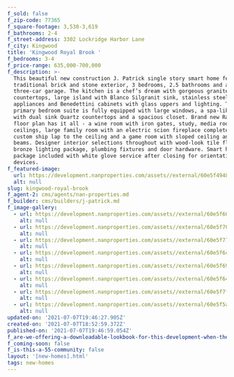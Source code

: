 ```yaml
---
f_sold: false
f_zip-code: 77365
f_square-footage: 3,530-3,619
f_bathrooms: 2-4
f_street-address: 3302 Lockridge Harbor Lane
f_city: Kingwood
title: 'Kingwood Royal Brook '
f_bedrooms: 3-4
f_price-range: 635,000-700,000
f_description: >-
  This beautiful new construction J. Patrick single story smart home features a
  traditional brick and stone exterior, 3 bedrooms, 2.5 bathrooms and a
  three-car garage. The kitchen is a chef’s dream with gorgeous granite
  countertops, large island with Blanco Silgranit sink, stainless steel
  appliances and Benedettini cabinets with glass uppers and lighting. The
  primary bedroom suite is fully equipped with large windows, a spa-like bath
  with dual sink Quartz countertops and a spacious closet. Brand new Raleigh
  floor plan has it all - a wine room with iron gates, study, media room, high
  ceilings, large family room with an electric scion fireplace complete with
  custom ship lap to the ceiling and a game room with sloped ceiling and wood
  beams. Designer interior selections throughout with wood-look tile floors,
  bronze lighting package, plumbing fixtures and door hardware. Smart home
  package included with white glove service after closing for orientation of
  devices.
f_featured-image:
  url: https://development.nanproperties.com/assets//external/60e5f4948a3ea25f494ae6ac_dsc03004a201.jpg
  alt: null
slug: kingwood-royal-brook
f_agent-2: cms/agents/nan-properties.md
f_builder: cms/builders/j-patrick.md
f_image-gallery:
  - url: https://development.nanproperties.com/assets//external/60e5f6078a3ea2e7f74c519b_dsc03016201.jpg
    alt: null
  - url: https://development.nanproperties.com/assets//external/60e5f7022639df83c391c674_dsc03051201.jpg
    alt: null
  - url: https://development.nanproperties.com/assets//external/60e5f77e9df4a22700210b3d_dsc03041202.jpg
    alt: null
  - url: https://development.nanproperties.com/assets//external/60e5f6cf9becb4ff7519f658_dsc03067201.jpg
    alt: null
  - url: https://development.nanproperties.com/assets//external/60e5f693b5a64f207ea8f3fa_dsc03082201.jpg
    alt: null
  - url: https://development.nanproperties.com/assets//external/60e5f64e605b84b297481292_dsc03142201.jpg
    alt: null
  - url: https://development.nanproperties.com/assets//external/60e5f7f0853df8a97f234dc7_dsc03147201.jpg
    alt: null
  - url: https://development.nanproperties.com/assets//external/60e5f5aa5e043b41dc347150_dsc03195a201.jpg
    alt: null
updated-on: '2021-07-07T19:46:27.905Z'
created-on: '2021-07-07T18:52:59.372Z'
published-on: '2021-07-07T19:46:59.054Z'
f_are-we-offering-a-downloadable-lookbook-for-this-development-when-they-submit-their-contact-info: false
f_coming-soon: false
f_is-this-a-55-community: false
layout: '[new-homes].html'
tags: new-homes
---
```



